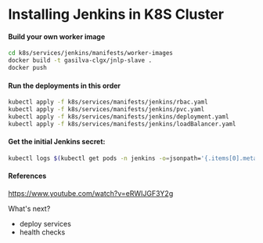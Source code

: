 # Installing Jenkins in K8S Cluster

#### Build your own worker image

```bash
cd k8s/services/jenkins/manifests/worker-images
docker build -t gasilva-clgx/jnlp-slave .
docker push
```


#### Run the deployments in this order

```bash
kubectl apply -f k8s/services/manifests/jenkins/rbac.yaml
kubectl apply -f k8s/services/manifests/jenkins/pvc.yaml
kubectl apply -f k8s/services/manifests/jenkins/deployment.yaml
kubectl apply -f k8s/services/manifests/jenkins/loadBalancer.yaml
```

#### Get the initial Jenkins secret:

```bash
kubectl logs $(kubectl get pods -n jenkins -o=jsonpath='{.items[0].metadata.name}') -n jenkins
```


#### References
https://www.youtube.com/watch?v=eRWIJGF3Y2g


What's next?

* deploy services
* health checks